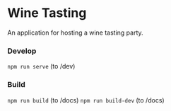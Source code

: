 # Wine Tasting

An application for hosting a wine tasting party.

### Develop

`npm run serve` (to /dev)

### Build

`npm run build` (to /docs)
`npm run build-dev` (to /docs)
